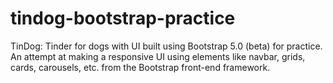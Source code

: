 # tindog-bootstrap-practice
TinDog: Tinder for dogs with UI built using Bootstrap 5.0 (beta) for practice.
An attempt at making a responsive UI using elements like navbar, grids, cards, carousels, etc. from the Bootstrap front-end framework.
